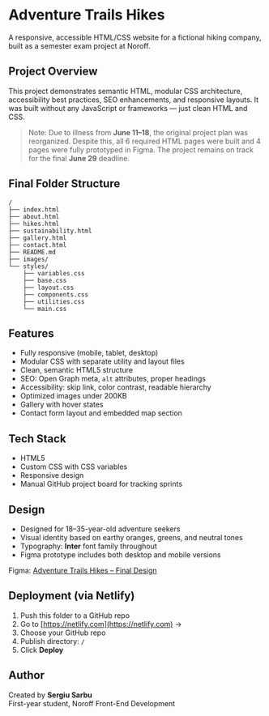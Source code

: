 # Adventure Trails Hikes

A responsive, accessible HTML/CSS website for a fictional hiking company, built as a semester exam project at Noroff.

## Project Overview

This project demonstrates semantic HTML, modular CSS architecture, accessibility best practices, SEO enhancements, and responsive layouts. It was built without any JavaScript or frameworks — just clean HTML and CSS.

> Note: Due to illness from **June 11–18**, the original project plan was reorganized. Despite this, all 6 required HTML pages were built and 4 pages were fully prototyped in Figma. The project remains on track for the final **June 29** deadline.

## Final Folder Structure

```plaintext
/
├── index.html
├── about.html
├── hikes.html
├── sustainability.html
├── gallery.html
├── contact.html
├── README.md
├── images/
└── styles/
    ├── variables.css
    ├── base.css
    ├── layout.css
    ├── components.css
    ├── utilities.css
    └── main.css

```

## Features

- Fully responsive (mobile, tablet, desktop)
- Modular CSS with separate utility and layout files
- Clean, semantic HTML5 structure
- SEO: Open Graph meta, `alt` attributes, proper headings
- Accessibility: skip link, color contrast, readable hierarchy
- Optimized images under 200KB
- Gallery with hover states
- Contact form layout and embedded map section

## Tech Stack

- HTML5
- Custom CSS with CSS variables
- Responsive design
- Manual GitHub project board for tracking sprints

## Design

- Designed for 18–35-year-old adventure seekers
- Visual identity based on earthy oranges, greens, and neutral tones
- Typography: **Inter** font family throughout
- Figma prototype includes both desktop and mobile versions

Figma: [Adventure Trails Hikes – Final Design](https://www.figma.com/design/tuXJ9V1wYPZnhxHQpLw7wh/Adventure-Trails-Hikes)

## Deployment (via Netlify)

1. Push this folder to a GitHub repo
2. Go to [https://netlify.com](https://netlify.com) →
3. Choose your GitHub repo
4. Publish directory: `/`
5. Click **Deploy**

## Author

Created by **Sergiu Sarbu**  
First-year student, Noroff Front-End Development
